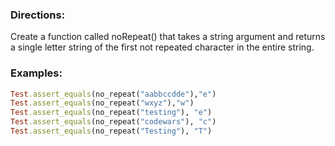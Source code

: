 ### Directions:

Create a function called noRepeat() that takes a string argument and returns a single letter string of the first not repeated character in the entire string.

### Examples:

```ruby
Test.assert_equals(no_repeat("aabbccdde"),"e")
Test.assert_equals(no_repeat("wxyz"),"w")
Test.assert_equals(no_repeat("testing"), "e")
Test.assert_equals(no_repeat("codewars"), "c")
Test.assert_equals(no_repeat("Testing"), "T")
```